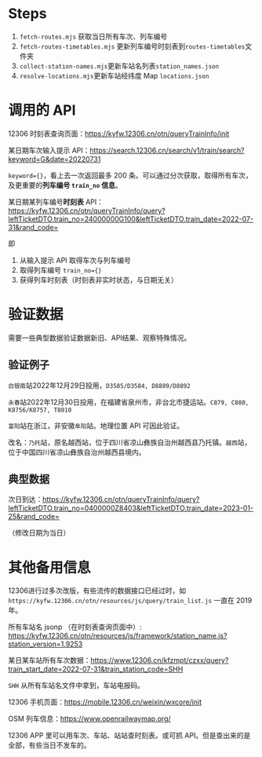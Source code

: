 # Steps

1. `fetch-routes.mjs` 获取当日所有车次、列车编号
2. `fetch-routes-timetables.mjs` 更新列车编号时刻表到`routes-timetables`文件夹
3. `collect-station-names.mjs`更新车站名列表`station_names.json`
4. `resolve-locations.mjs`更新车站经纬度 Map `locations.json`

# 调用的 API

12306 时刻表查询页面：https://kyfw.12306.cn/otn/queryTrainInfo/init

某日期车次输入提示 API：https://search.12306.cn/search/v1/train/search?keyword=G&date=20220731

`keyword={}`，看上去一次返回最多 200 条。可以通过分次获取，取得所有车次，及更重要的**列车编号 `train_no` 信息**。

某日期某列车编号**时刻表** API：https://kyfw.12306.cn/otn/queryTrainInfo/query?leftTicketDTO.train_no=24000000G100&leftTicketDTO.train_date=2022-07-31&rand_code=

即
1. 从输入提示 API 取得车次与列车编号
2. 取得列车编号 `train_no={}`
3. 获得列车时刻表（时刻表非实时状态，与日期无关）

# 验证数据

需要一些典型数据验证数据新旧、API结果、观察特殊情况。

## 验证例子

`白银南`站2022年12月29日投用，`D3585/D3584, D8889/D8892`

`永春`站2022年12月30日投用，在福建省泉州市，非台北市捷运站。`C879, C880, K8756/K8757, T8010`

`富阳`站在浙江，非安徽`阜阳`站。地理位置 API 可因此验证。

改名：`乃托`站，原名越西站，位于四川省凉山彝族自治州越西县乃托镇。`越西`站，位于中国四川省凉山彝族自治州越西县境内。

## 典型数据

次日到达：https://kyfw.12306.cn/otn/queryTrainInfo/query?leftTicketDTO.train_no=0400000Z8403&leftTicketDTO.train_date=2023-01-25&rand_code=

（修改日期为当日）


# 其他备用信息

12306进行过多次改版，有些流传的数据接口已经过时，如 `https://kyfw.12306.cn/otn/resources/js/query/train_list.js` 一直在 2019 年。

所有车站名 jsonp （在时刻表查询页面中）: https://kyfw.12306.cn/otn/resources/js/framework/station_name.js?station_version=1.9253

某日某车站所有车次数据：https://www.12306.cn/kfzmpt/czxx/query?train_start_date=2022-07-31&train_station_code=SHH

`SHH` 从所有车站名文件中拿到，车站电报码。

12306 手机页面：https://mobile.12306.cn/weixin/wxcore/init

OSM 列车信息：https://www.openrailwaymap.org/

12306 APP 里可以用车次、车站、站站查时刻表。或可抓 API。但是查出来的是全部，有些当日不发车的。
